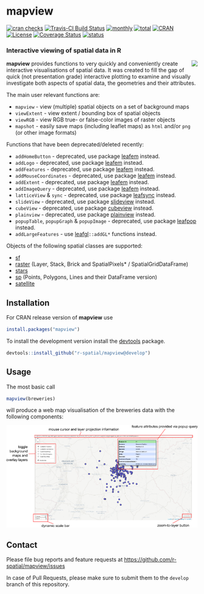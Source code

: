 
# mapview

[![cran
checks](https://cranchecks.info/badges/worst/mapview)](https://cran.r-project.org/web/checks/check_results_mapview.html)
[![Travis-CI Build
Status](https://travis-ci.org/r-spatial/mapview.svg?branch=develop)](https://travis-ci.org/r-spatial/mapview)
[![monthly](https://cranlogs.r-pkg.org/badges/mapview)](https://www.rpackages.io/package/mapview)
[![total](https://cranlogs.r-pkg.org/badges/grand-total/mapview)](https://www.rpackages.io/package/mapview)
[![CRAN](https://www.r-pkg.org/badges/version/mapview?color=009999)](https://cran.r-project.org/package=mapview)
[![License](https://img.shields.io/badge/license-GPL%20%28%3E=%203%29-lightgrey.svg?style=flat)](https://www.gnu.org/licenses/gpl-3.0.html)
[![Coverage
Status](https://img.shields.io/codecov/c/github/r-spatial/mapview/develop.svg)](https://codecov.io/github/r-spatial/mapview?branch=develop)
[![status](https://tinyverse.netlify.com/badge/mapview)](https://CRAN.R-project.org/package=mapview)

### Interactive viewing of spatial data in R

<a href="https://github.com/tim-salabim/mvl"><img align="right" src="https://github.com/tim-salabim/mvl/blob/cstriestohelp/imagery/animated/box_anim.gif?raw=true" /></a>

**mapview** provides functions to very quickly and conveniently create
interactive visualisations of spatial data. It was created to fill the
gap of quick (not presentation grade) interactive plotting to examine
and visually investigate both aspects of spatial data, the geometries
and their attributes.

The main user relevant functions are:

  - `mapview` - view (multiple) spatial objects on a set of background
    maps
  - `viewExtent` - view extent / bounding box of spatial objects
  - `viewRGB` - view RGB true- or false-color images of raster objects
  - `mapshot` - easily save maps (including leaflet maps) as `html`
    and/or `png` (or other image formats)

Functions that have been deprecated/deleted recently:

  - `addHomeButton` - deprecated, use package
    [leafem](https://CRAN.R-project.org/package=leafem) instead.
  - `addLogo` - deprecated, use package
    [leafem](https://CRAN.R-project.org/package=leafem) instead.
  - `addFeatures` - deprecated, use package
    [leafem](https://CRAN.R-project.org/package=leafem) instead.
  - `addMouseCoordinates` - deprecated, use package
    [leafem](https://CRAN.R-project.org/package=leafem) instead.
  - `addExtent` - deprecated, use package
    [leafem](https://CRAN.R-project.org/package=leafem) instead.
  - `addImageQuery` - deprecated, use package
    [leafem](https://CRAN.R-project.org/package=leafem) instead.
  - `latticeView` & `sync` - deprecated, use package
    [leafsync](https://CRAN.R-project.org/package=leafsync) instead.
  - `slideView` - deprecated, use package
    [slideview](https://CRAN.R-project.org/package=slideview) instead.
  - `cubeView` - deprecated, use package
    [cubeview](https://CRAN.R-project.org/package=cubeview) instead.
  - `plainview` - deprecated, use package
    [plainview](https://CRAN.R-project.org/package=plainview) instead.
  - `popupTable`, `popupGraph` & `popupImage` - deprecated, use package
    [leafpop](https://CRAN.R-project.org/package=leafpop) instead.
  - `addLargeFeatures` - use
    [leafgl](https://CRAN.R-project.org/package=leafgl)`::addGL*`
    functions instead.

Objects of the following spatial classes are supported:

  - [sf](https://cran.r-project.org/package=sf)
  - [raster](https://cran.r-project.org/package=raster) (Layer, Stack,
    Brick and SpatialPixels\* / SpatialGridDataFrame)
  - [stars](https://cran.r-project.org/package=stars)
  - [sp](https://cran.r-project.org/package=sp) (Points, Polygons, Lines
    and their DataFrame version)
  - [satellite](https://cran.r-project.org/package=satellite)

## Installation

For CRAN release version of **mapview** use

``` r
install.packages("mapview")
```

To install the development version install the
[devtools](https://cran.r-project.org/package=devtools) package.

``` r
devtools::install_github("r-spatial/mapview@develop")
```

## Usage

The most basic call

``` r
mapview(breweries)
```

will produce a web map visualisation of the breweries data with the
following components:

![](man/figures/basic_small.png)

## Contact

Please file bug reports and feature requests at
<https://github.com/r-spatial/mapview/issues>

In case of Pull Requests, please make sure to submit them to the
`develop` branch of this repository.
